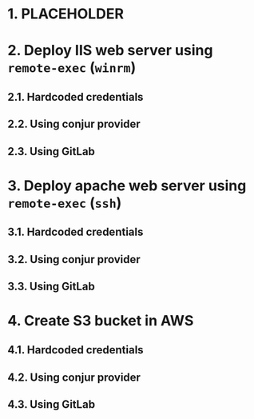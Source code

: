 # 1. PLACEHOLDER

# 2. Deploy IIS web server using `remote-exec` (`winrm`)

## 2.1. Hardcoded credentials

## 2.2. Using conjur provider

## 2.3. Using GitLab

# 3. Deploy apache web server using `remote-exec` (`ssh`)

## 3.1. Hardcoded credentials

## 3.2. Using conjur provider

## 3.3. Using GitLab

# 4. Create S3 bucket in AWS

## 4.1. Hardcoded credentials

## 4.2. Using conjur provider

## 4.3. Using GitLab

